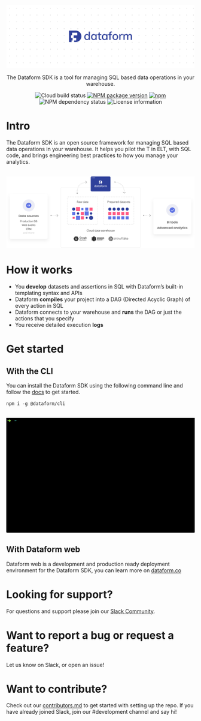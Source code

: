 <p align="center">
  <img src="/static/images/github_bg.png">
</p>
<p align="center">
  The Dataform SDK is a tool for managing SQL based data operations in your warehouse.
</p>
<div align="center">
  <img src="https://storage.googleapis.com/dataform-cloud-build-badges/build/status.svg" alt="Cloud build status"/>
  <a href="https://www.npmjs.com/package/@dataform/cli"><img src="https://badge.fury.io/js/%40dataform%2Fcli.svg" alt="NPM package version" /></a>
  <a href="https://www.npmjs.com/package/@dataform/cli"><img alt="npm" src="https://img.shields.io/npm/dm/@dataform/cli.svg" alt="Monthly downloads" /></a>
</div>
<div align="center">
  <img src="https://david-dm.org/dataform-co/dataform.svg" alt="NPM dependency status" />
  <!-- <img src="https://slack.dataform.co/badge.svg" alt="Dataform Slack" /> -->
  <img src="https://img.shields.io/github/license/dataform-co/dataform.svg" alt="License information" />
</div>
<div align="center">
  <!-- <a href="https://twitter.com/dataform"><img src="https://img.shields.io/twitter/follow/dataform.svg?style=social" alt="Follow Dataform on Twitter" /></a> -->
</div>

# Intro

The Dataform SDK is an open source framework for managing SQL based data operations in your warehouse. It helps you pilot the T in ELT, with SQL code, and brings engineering best practices to how you manage your analytics.
<br/>
<br/>

<p align="center">
  <img src="/static/images/datastack.svg">
</p>

# How it works

- You **develop** datasets and assertions in SQL with Dataform’s built-in templating syntax and APIs
- Dataform **compiles** your project into a DAG (Directed Acyclic Graph) of every action in SQL
- Dataform connects to your warehouse and **runs** the DAG or just the actions that you specify
- You receive detailed execution **logs**

# Get started

## With the CLI

You can install the Dataform SDK using the following command line and follow the [docs](https://docs.dataform.co/guides/command-line-interface/) to get started.

```
npm i -g @dataform/cli
```

<br/>

<img width="700" src="/static/images/gif.gif">

## With Dataform web

Dataform web is a development and production ready deployment environment for the Dataform SDK, you can learn more on [dataform.co](https://dataform.co)

# Looking for support?

For questions and support please join our [Slack Community](https://slack.dataform.co).

# Want to report a bug or request a feature?

Let us know on Slack, or open an issue!

# Want to contribute?

Check out our [contributors.md](contributors.md) to get started with setting up the repo.
If you have already joined Slack, join our #development channel and say hi!
